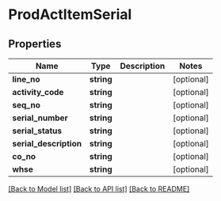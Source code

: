# ProdActItemSerial

## Properties
Name | Type | Description | Notes
------------ | ------------- | ------------- | -------------
**line_no** | **string** |  | [optional] 
**activity_code** | **string** |  | [optional] 
**seq_no** | **string** |  | [optional] 
**serial_number** | **string** |  | [optional] 
**serial_status** | **string** |  | [optional] 
**serial_description** | **string** |  | [optional] 
**co_no** | **string** |  | [optional] 
**whse** | **string** |  | [optional] 

[[Back to Model list]](../README.md#documentation-for-models) [[Back to API list]](../README.md#documentation-for-api-endpoints) [[Back to README]](../README.md)


